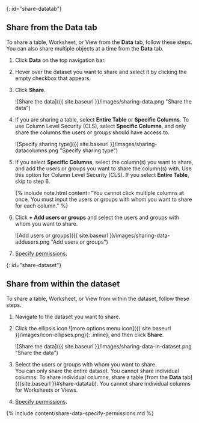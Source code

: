 {: id="share-datatab"}
## Share from the Data tab
To share a table, Worksheet, or View from the **Data** tab, follow these steps. You can also share multiple objects at a time from the **Data** tab.

1. Click **Data** on the top navigation bar.

2. Hover over the dataset you want to share and select it by clicking the empty checkbox that appears.

3. Click **Share**.

    ![Share the data]({{ site.baseurl }}/images/sharing-data.png "Share the data")

4. If you are sharing a table, select **Entire Table** or **Specific Columns**. To use Column Level Security (CLS), select **Specific Columns**, and only share the columns the users or groups should have access to.

    ![Specify sharing type]({{ site.baseurl }}/images/sharing-datacolumns.png "Specify sharing type")

5. If you select **Specific Columns**, select the column(s) you want to share, and add the users or groups you want to share the column(s) with. Use this option for Column Level Security (CLS). If you select **Entire Table**, skip to step 6.

    {% include note.html content="You cannot click multiple columns at once. You must input the users or groups with whom you want to share for each column." %}

6. Click **+ Add users or groups** and select the users and groups with whom you want to share.

    ![Add users or groups]({{ site.baseurl }}/images/sharing-data-addusers.png "Add users or groups")

7. [Specify permissions](#specify-permissions).

{: id="share-dataset"}
## Share from within the dataset
To share a table, Worksheet, or View from within the dataset, follow these steps.
1. Navigate to the dataset you want to share.

2. Click the ellipsis icon ![more options menu icon]({{ site.baseurl }}/images/icon-ellipses.png){: .inline}, and then click **Share**.

    ![Share the data]({{ site.baseurl }}/images/sharing-data-in-dataset.png "Share the data")
    <!--{% include image.html file="sharing-data-in-dataset.png" title="Share the data" alt="Click the three-dot ellipsis icon and then click Share." caption="Share the data" %}-->

3. Select the users or groups with whom you want to share.<br>
    You can only share the entire dataset. You cannot share individual columns. To share individual columns, share a table [from the **Data** tab]({{site.baseurl }}#share-datatab). You cannot share individual columns for Worksheets or Views.

4. [Specify permissions](#specify-permissions).

{% include content/share-data-specify-permissions.md %}

